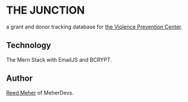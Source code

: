 # THE JUNCTION
a grant and donor tracking database for [the Violence Prevention Center](https://www.violencepreventioncenter.org/).

## Technology
The Mern Stack with EmailJS and BCRYPT.  

## Author
[Reed Meher](https://github.com/archonology) of MeherDevs.